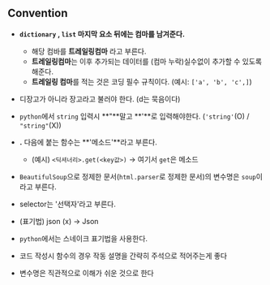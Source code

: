 ## Convention

* **`dictionary` , `list`  마지막 요소 뒤에는 컴마를 남겨준다.**
  * 해당 컴바를 **트레일링컴마** 라고 부른다. 
  * **트레일링컴마**는 이후 추가되는 데이터를 (컴마 누락)실수없이 추가할 수 있도록 해준다.
  * **트레일링 컴마**를 적는 것은 코딩 필수 규칙이다.  (예시: `['a', 'b', 'c',]`)



* 디장고가 아니라 장고라고 불러야 한다. (d는 묵음이다)



* `python`에서 `string` 입력시 **"**말고 **'**로 입력해야한다. (`'string'`(O) / `"string"`(X))



* **.** 다음에 붙는 함수는 **'메소드'**라고 부른다.
  *  (예시) `<딕셔너리>.get(<key값>)`  → 여기서 `get`은 메소드



* `BeautifulSoup`으로 정제한 문서(`html.parser`로 정제한 문서)의 변수명은 `soup`이라고 부른다.



* selector는 '선택자'라고 부른다.



* (표기법) json (x) → Json



* `python`에서는 스네이크 표기법을 사용한다. 



* 코드 작성시 함수의 경우 작동 설명을 간략히 주석으로 적어주는게 좋다

  

* 변수명은 직관적으로 이해가 쉬운 것으로 한다

